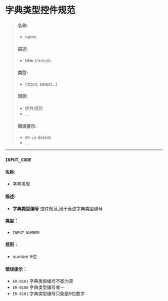 # 字典类型控件规范

> #### 名称: 
> + name
> 
> #### 描述: 
> 
> + **title** //details
> 
> #### 类型: 
> 	+ (input, select...)
> 
> #### 规则: 
> 
> 	+ 控件规则
>  + ...
> 
> #### 错误提示: 
> + `ER-id` details
> + ...

----

### `INPUT_CODE`

#### 名称: 

+ 字典类型

#### 描述: 

+ **字典类型编号** 控件规范,用于表述字典类型编号

#### 类型：

+ `INPUT_NUMBER`

#### 规则：

+ number 9位

#### 错误提示：

+ `ER-0101` 字典类型编号不能为空
+ `ER-0100` 字典类型编号唯一
+ `ER-0101` 字典类型编号只能是9位数字